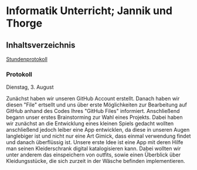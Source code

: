 
 # Informatik Unterricht;     Jannik und Thorge
 
 ## Inhaltsverzeichnis
 
  [Stundenprotokoll](#prot)
 
 ### Protokoll<a name="prot"></a>
 
 Dienstag, 3. August 
 
 Zunächst haben wir unseren GitHub Account erstellt. Danach haben wir diesen "File" ertsellt und uns über erste Möglichkeiten zur Bearbeitung auf GitHub anhand des Codes Ihres "GitHub Files" informiert. Anschließend begann unser erstes Brainstorming zur Wahl eines Projekts. Dabei haben wir zunächst an die Entwicklung eines kleinen Spiels gedacht wollten anschließend jedoch leiber eine App entwicklen, da diese in unseren Augen langlebiger ist und nicht nur eine Art Gimick, dass einmal verwendung findet und danach überflüssig ist. Unsere erste Idee ist eine App mit deren Hilfe man seinen Kleiderschrank digital katalogisieren kann. Dabei wollten wir unter anderem das einspeichern von outfits, sowie einen Überblick über Kleidungsstücke, die sich zurzeit in der Wäsche befinden implementieren.
